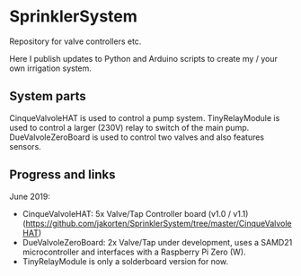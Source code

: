 # SprinklerSystem
Repository for valve controllers etc.

Here I publish updates to Python and Arduino scripts to create my / your own irrigation system.

## System parts
CinqueValvoleHAT is used to control a pump system.
TinyRelayModule is used to control a larger (230V) relay to switch of the main pump.
DueValvoleZeroBoard is used to control two valves and also features sensors.

## Progress and links

June 2019:
- CinqueValvoleHAT: 5x Valve/Tap Controller board (v1.0 / v1.1) (https://github.com/jakorten/SprinklerSystem/tree/master/CinqueValvoleHAT)
- DueValvoleZeroBoard: 2x Valve/Tap under development, uses a SAMD21 microcontroller and interfaces with a Raspberry Pi Zero (W).
- TinyRelayModule is only a solderboard version for now.
